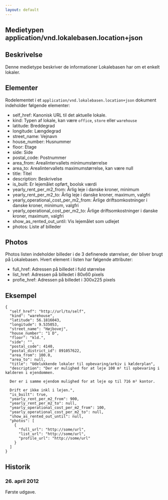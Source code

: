 ```yaml
---
layout: default
---
```

Medietypen application/vnd.lokalebasen.location+json
----------------------------------------------------

Beskrivelse
-----------

Denne medietype beskriver de informationer Lokalebasen har om et enkelt
lokaler.

Elementer
---------

Rodelementet i et `application/vnd.lokalebasen.location+json` dokument
indeholder følgende elementer:

* self\_href: Kanonisk URL til det aktuelle lokale.
* kind: Typen af lokale, kan være `office`, `store` eller `warehouse`
* latitude: Breddegrad
* longitude: Længdegrad
* street\_name: Vejnavn
* house_number: Husnummer
* floor: Etage
* side: Side
* postal\_code: Postnummer
* area\_from: Arealintervallets minimumstørrelse
* area\_to: Arealintervallets maximumstørrelse, kan være null
* title: Titel
* description: Beskrivelse
* is_built: Er lejemålet opført, boolsk værdi
* yearly\_rent\_per\_m2\_from: Årlig leje i danske kroner, minimum
* yearly\_rent\_per\_m2\_to: Årlig leje i danske kroner, maximum, valgfri
* yearly\_operational\_cost\_per\_m2\_from: Årlige driftsomkostninger i danske kroner, minimum, valgfri
* yearly\_operational\_cost\_per\_m2\_to: Årlige driftsomkostninger i danske kroner, maximum, valgfri
* show\_as\_rented\_out\_until: Vis lejemålet som udlejet
* photos: Liste af billeder

Photos
------

Photos listen indeholder billeder i de 3 definerede størrelser, der bliver
brugt på Lokalebasen. Hvert element i listen har følgende attributer:

* full\_href: Adressen på billedet i fuld størrelse
* list\_href: Adressen på billedet i 80x60 pixels
* profie\_href: Adressen på billedet i 300x225 pixels

Eksempel
--------

    {
      "self_href": "http://url/to/self",
      "kind": "warehouse",
      "latitude": 56.1816043,
      "longitude": 9.535053,
      "street_name": "Højbovej",
      "house_number": "1 D",
      "floor": "kld.",
      "side": "",
      "postal_code": 4140,
      "postal_district_id": 891057622,
      "area_from": 100.0,
      "area_to": null,
      "title": "Udelukkende lokaler til opbevaring/arkiv i kælderplan",
      "description": "Der er mulighed for at leje 100 m² til opbevaring i kælderen i ejendommen.
    
      Der er i samme ejendom mulighed for at leje op til 716 m² kontor.
    
      Drift er ikke inkl i lejen.",
      "is_built": true,
      "yearly_rent_per_m2_from": 900,
      "yearly_rent_per_m2_to": null,
      "yearly_operational_cost_per_m2_from": 100,
      "yearly_operational_cost_per_m2_to": null,
      "show_as_rented_out_until": null,
      "photos": [
        {
          "full_url": "http://some/url",
          "list_url": "http://some/url",
          "profile_url": "http://some/url"
        }
      ]
    }

Historik
--------

### 26. april 2012

Første udgave.
